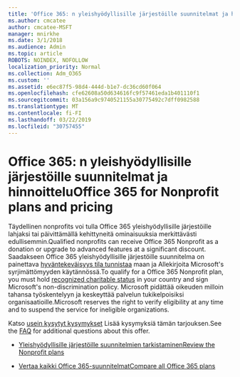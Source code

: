 ```yaml
---
title: 'Office 365: n yleishyödyllisille järjestöille suunnitelmat ja hinnoittelu'
ms.author: cmcatee
author: cmcatee-MSFT
manager: mnirkhe
ms.date: 3/1/2018
ms.audience: Admin
ms.topic: article
ROBOTS: NOINDEX, NOFOLLOW
localization_priority: Normal
ms.collection: Adm_O365
ms.custom: ''
ms.assetid: e6ec87f5-98d4-444d-b1e7-dc36cd60f064
ms.openlocfilehash: cfe62608a50d634616fc9f57461eda1b401110f1
ms.sourcegitcommit: 03a156a9c9740521155a30775492c7dff0982588
ms.translationtype: MT
ms.contentlocale: fi-FI
ms.lasthandoff: 03/22/2019
ms.locfileid: "30757455"
---
```

# <a name="office-365-for-nonprofit-plans-and-pricing"></a><span data-ttu-id="ae3c7-102">Office 365: n yleishyödyllisille järjestöille suunnitelmat ja hinnoittelu</span><span class="sxs-lookup"><span data-stu-id="ae3c7-102">Office 365 for Nonprofit plans and pricing</span></span>

<span data-ttu-id="ae3c7-103">Täydellinen nonprofits voi tulla Office 365 yleishyödyllisille järjestöille lahjaksi tai päivittämällä kehittyneitä ominaisuuksia merkittävästi edullisemmin.</span><span class="sxs-lookup"><span data-stu-id="ae3c7-103">Qualified nonprofits can receive Office 365 Nonprofit as a donation or upgrade to advanced features at a significant discount.</span></span> <span data-ttu-id="ae3c7-104">Saadakseen Office 365 yleishyödyllisille järjestöille suunnitelma on painettava [hyväntekeväisyys tila tunnistaa](https://go.microsoft.com/fwlink/p/?LinkID=330253) maan ja Allekirjoita Microsoft's syrjimättömyyden käytännössä.</span><span class="sxs-lookup"><span data-stu-id="ae3c7-104">To qualify for a Office 365 Nonprofit plan, you must hold [recognized charitable status](https://go.microsoft.com/fwlink/p/?LinkID=330253) in your country and sign Microsoft's non-discrimination policy.</span></span> <span data-ttu-id="ae3c7-105">Microsoft pidättää oikeuden milloin tahansa työskentelyyn ja keskeyttää palvelun tukikelpoisiksi organisaatioille.</span><span class="sxs-lookup"><span data-stu-id="ae3c7-105">Microsoft reserves the right to verify eligibility at any time and to suspend the service for ineligible organizations.</span></span> 
  
<span data-ttu-id="ae3c7-106">Katso [usein kysytyt kysymykset](https://products.office.com/nonprofit/office-365-nonprofit) Lisää kysymyksiä tämän tarjouksen.</span><span class="sxs-lookup"><span data-stu-id="ae3c7-106">See the [FAQ](https://products.office.com/nonprofit/office-365-nonprofit) for additional questions about this offer.</span></span> 
  
- [<span data-ttu-id="ae3c7-107">Yleishyödyllisille järjestöille suunnitelmien tarkistaminen</span><span class="sxs-lookup"><span data-stu-id="ae3c7-107">Review the Nonprofit plans</span></span>](https://products.office.com/nonprofit/office-365-nonprofit-plans-and-pricing?tab=1)
    
- [<span data-ttu-id="ae3c7-108">Vertaa kaikki Office 365-suunnitelmat</span><span class="sxs-lookup"><span data-stu-id="ae3c7-108">Compare all Office 365 plans</span></span>](https://products.office.com/business/compare-more-office-365-for-business-plans)
    

